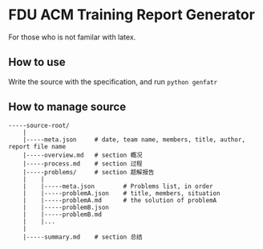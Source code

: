 FDU ACM Training Report Generator
=================================

For those who is not familar with latex.

How to use
----------

Write the source with the specification, and run `python genfatr`


How to manage source
--------------------
```
-----source-root/
    |
	|-----meta.json     # date, team name, members, title, author, report file name
	|-----overview.md   # section 概况
	|-----process.md	# section 过程
	|-----problems/		# section 题解报告
	|	 |
    |    |-----meta.json        # Problems list, in order
	|	 |-----problemA.json	# title, members, situation
	|	 |-----problemA.md		# the solution of problemA
	|	 |-----problemB.json
	|	 |-----problemB.md
	|	 |...
	|
	|-----summary.md	# section 总结
```

